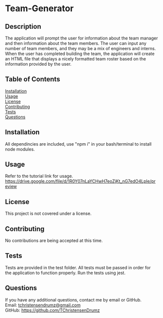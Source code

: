 # Team-Generator
## Description
The application will prompt the user for information about the team manager and then information about the team members. The user can input any number of team members, and they may be a mix of engineers and interns. When the user has completed building the team, the application will create an HTML file that displays a nicely formatted team roster based on the information provided by the user.
## Table of Contents
[Installation](#Installation)
<br>
[Usage](#Usage)
<br>
[License](#License)
<br>
[Contributing](#Contributing)
<br>
[Tests](#Tests)
<br>
[Questions](#Questions)

## Installation
All dependincies are included, use "npm i" in your bash/terminal to install node modules.

## Usage
Refer to the tutorial link for usage. https://drive.google.com/file/d/1R0Y07nLaYCHwH7eoZjKt_nG7edO4LpIe/preview

## License
This project is not covered under a license.

## Contributing
No contributions are being accepted at this time.

## Tests
Tests are provided in the test folder. All tests must be passed in order for the application to function properly. Run the tests using jest.

## Questions
If you have any additional questions, contact me by email or GitHub.
<br>
Email: tchristensendrumz@gmail.com
<br>
GitHub: https://github.com/TChristensenDrumz
